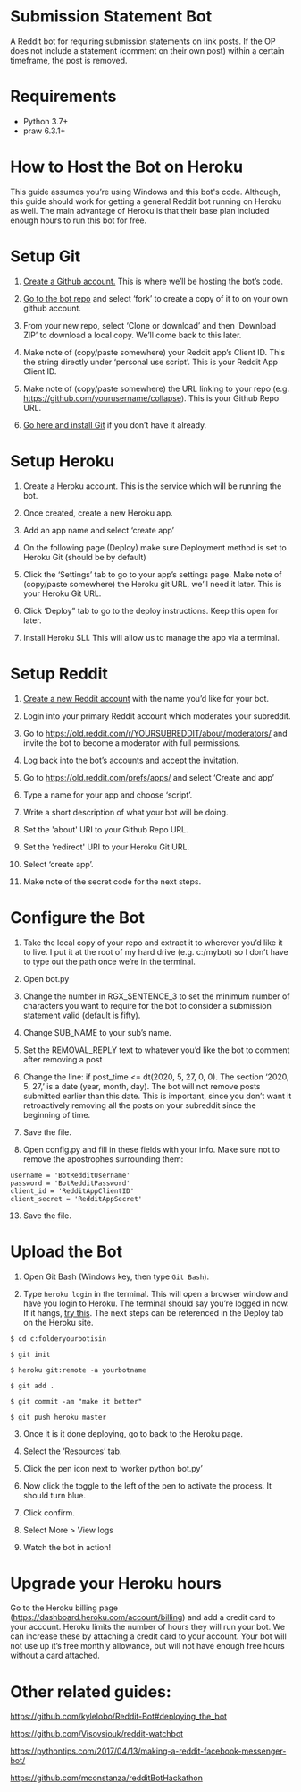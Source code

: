 # Submission Statement Bot
A Reddit bot for requiring submission statements on link posts. If the OP does not include a statement (comment on their own post) within a certain timeframe, the post is removed.

# Requirements
- Python 3.7+
- praw 6.3.1+

# How to Host the Bot on Heroku
This guide assumes you’re using Windows and this bot's code. Although, this guide should work for getting a general Reddit bot running on Heroku as well. The main advantage of Heroku is that their base plan included enough hours to run this bot for free.

# Setup Git
1. [Create a Github account.](https://github.com/join) This is where we’ll be hosting the bot’s code.

2. [Go to the bot repo](https://github.com/CrashAtlas/anomalies) and select ‘fork’ to create a copy of it to on your own github account. 

3. From your new repo, select ‘Clone or download’ and then ‘Download ZIP’ to download a local copy. We’ll come back to this later.

4. Make note of (copy/paste somewhere) your Reddit app’s Client ID. This the string directly under ‘personal use script’. This is your Reddit App Client ID.

5. Make note of (copy/paste somewhere) the URL linking to your repo (e.g. https://github.com/yourusername/collapse). This is your Github Repo URL.

6. [Go here and install Git](https://git-scm.com/book/en/v2/Getting-Started-Installing-Git) if you don’t have it already.


# Setup Heroku
1. Create a Heroku account. This is the service which will be running the bot.

2. Once created, create a new Heroku app.

3. Add an app name and select ‘create app’

4. On the following page (Deploy) make sure Deployment method is set to Heroku Git (should be by default)

5. Click the ‘Settings’ tab to go to your app’s settings page. Make note of  (copy/paste somewhere)  the Heroku git URL, we’ll need it later. This is your Heroku Git URL.

6. Click ‘Deploy” tab to go to the deploy instructions. Keep this open for later.

7. Install Heroku SLI. This will allow us to manage the app via a terminal.


# Setup Reddit
1. [Create a new Reddit account](https://www.reddit.com/register/?dest=https%3A%2F%2Fwww.reddit.com%2F) with the name you’d like for your bot.

2. Login into your primary Reddit account which moderates your subreddit.

3. Go to https://old.reddit.com/r/YOURSUBREDDIT/about/moderators/ and invite the bot to become a moderator with full permissions.

4. Log back into the bot’s accounts and accept the invitation.

5. Go to https://old.reddit.com/prefs/apps/ and select ‘Create and app’

6. Type a name for your app and choose ‘script’.

7. Write a short description of what your bot will be doing.

8. Set the 'about' URI to your Github Repo URL.

9. Set the 'redirect' URI to your Heroku Git URL. 

10. Select ‘create app’.

11. Make note of the secret code for the next steps.


# Configure the Bot
1. Take the local copy of your repo and extract  it to wherever you’d like it to live. I put it at the root of my hard drive (e.g. c:/mybot) so I don’t have to type out the path once we’re in the terminal.

2. Open bot.py

3. Change the number in RGX_SENTENCE_3 to set the minimum number of characters you want to require for the bot to consider a submission statement valid (default is fifty).

4. Change SUB_NAME to your sub’s name. 

5. Set the REMOVAL_REPLY text to whatever you’d like the bot to comment after removing a post

6. Change the line: if post_time <= dt(2020, 5, 27, 0, 0). The section ‘2020, 5, 27,’ is a date (year, month, day). The bot will not remove posts submitted earlier than this date. This is important, since you don’t want it retroactively removing all the posts on your subreddit since the beginning of time. 

7. Save the file.

8. Open config.py and fill in these fields with your info. Make sure not to remove the apostrophes surrounding them:
```
username = 'BotRedditUsername'
password = 'BotRedditPassword'
client_id = 'RedditAppClientID'
client_secret = 'RedditAppSecret'
```
13. Save the file.


# Upload the Bot
1. Open Git Bash (Windows key, then type `Git Bash`).

2. Type `heroku login` in the terminal. This will open a browser window and have you login to Heroku. The terminal should say you’re logged in now. If it hangs, [try this](https://stackoverflow.com/questions/55955948/heroku-login-success-but-then-freezes). The next steps can be referenced in the Deploy tab on the Heroku site.
```
$ cd c:folderyourbotisin

$ git init

$ heroku git:remote -a yourbotname

$ git add .

$ git commit -am "make it better"

$ git push heroku master
````
3. Once it is it done deploying, go to back to the Heroku page.

4. Select the ‘Resources’ tab.

5. Click the pen icon next to ‘worker python bot.py’

6. Now click the toggle to the left of the pen to activate the process. It should turn blue.

7. Click confirm.

8. Select More > View logs

9. Watch the bot in action!


# Upgrade your Heroku hours
Go to the Heroku billing page (https://dashboard.heroku.com/account/billing) and add a credit card to your account. 
Heroku limits the number of hours they will run your bot. We can increase these by attaching a credit card to your account. Your bot will not use up it’s free monthly allowance, but will not have enough free hours without a card attached.



# Other related guides:
https://github.com/kylelobo/Reddit-Bot#deploying_the_bot

https://github.com/Visovsiouk/reddit-watchbot

https://pythontips.com/2017/04/13/making-a-reddit-facebook-messenger-bot/

https://github.com/mconstanza/redditBotHackathon

